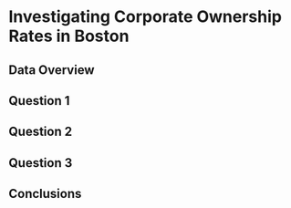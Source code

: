 # Investigating Corporate Ownership Rates in Boston

## Data Overview

## Question 1

## Question 2

## Question 3

## Conclusions
